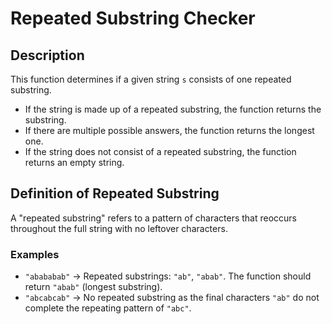 # Repeated Substring Checker

## Description

This function determines if a given string `s` consists of one repeated substring.

- If the string is made up of a repeated substring, the function returns the substring.
- If there are multiple possible answers, the function returns the longest one.
- If the string does not consist of a repeated substring, the function returns an empty string.

## Definition of Repeated Substring

A "repeated substring" refers to a pattern of characters that reoccurs throughout the full string with no leftover characters.

### Examples

- `"abababab"` → Repeated substrings: `"ab"`, `"abab"`. The function should return `"abab"` (longest substring).
- `"abcabcab"` → No repeated substring as the final characters `"ab"` do not complete the repeating pattern of `"abc"`.

